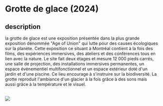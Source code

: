 <h1>Grotte de glace (2024)</h1>
<h2>description</h2>
<p>la grotte de glace est une exposition présentée dans la plus grande exposition dénommée "Age of Union" qui lutte pour des causes écologiques sur la planète. Cette exposition ce situant à Montréal contient à la fois des films, des expériences 
immersives, des ateliers et des conférences tous en lien avec la nature. Le site fait deux étages et mesure 12 000 pieds carrés, une salle de projection, des installations immersives permanentes, un espace événementiel multifonctionnel et un espace extérieur doté 
d'un jardin et d'une piscine. Ce lieu encourage à s'instruire sur la biodiversité. La grotte reproduit l'ambiance d'un glacier à la fois grâce à des sons mais aussi grâce à la température et le visuel.</p>
<br>
<img src="https://github.com/Foxyfox09/H24_V11_INSPIRATIONS_MONTPETIT/blob/main/exposition_individuelle/medias/Panneau_entr%C3%A9e_caverne_glace.png?raw=true">
